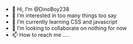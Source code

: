 - 👋 Hi, I’m @DinoBoy238
- 👀 I’m interested in too many things too say
- 🌱 I’m currently learning CSS and javascript
- 💞️ I’m looking to collaborate on nothing for now
- 📫 How to reach me ....

<!---
DinoBoy238/DinoBoy238 is a ✨ special ✨ repository because its `README.md` (this file) appears on your GitHub profile.
You can click the Preview link to take a look at your changes.
--->
